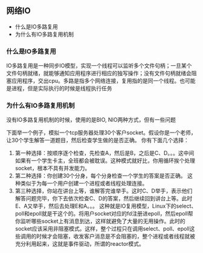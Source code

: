 ## 网络IO
* 什么是IO多路复用
* 为什么有IO多路复用机制

### 什么是IO多路复用
IO多路复用是一种同步IO模型，实现一个线程可以监听多个文件句柄；一旦某个文件句柄就绪，就能够通知应用程序进行相应的独写操作；没有文件句柄就绪会阻塞应用程序，交出cpu。多路是指多个网络连接，复用指的是同一个线程。也可能是进程，但是实际执行的时候是线程执行任务

### 为什么有IO多路复用机制
没有IO多路复用机制的时候，使用的是BIO, NIO两种方式，但有一些问题

下面举一个例子，模拟一个tcp服务器处理30个客户socket。假设你是一个老师，让30个学生解答一道题目，然后检查学生做的是否正确。
你有下面几个选择：
1. 第一种选择：按顺序逐个检查，先检查A，然后是B，之后是C、D。。。这中间如果有一个学生卡主，全班都会被耽误。这种模式就好比，你用循环挨个处理socket，根本不具有并发能力。
2. 第二种选择：你创建30个分身，每个分身检查一个学生的答案是否正确。 这种类似于为每一个用户创建一个进程或者线程处理连接。
3. 第三种选择，你站在讲台上等，谁解答完谁举手。这时C、D举手，表示他们解答问题完毕，你下去依次检查C、D的答案，然后继续回到讲台上等。此时E、A又举手，然后去处理E和A。。。 这种就是IO复用模型，Linux下的select、poll和epoll就是干这个的。将用户socket对应的fd注册进epoll，然后epoll帮你监听哪些socket上有消息到达，这样就避免了大量的无用操作。此时的socket应该采用非阻塞模式。这样，整个过程只在调用select、poll、epoll这些调用的时候才会阻塞，收发客户消息是不会阻塞的，整个进程或者线程就被充分利用起来，这就是事件驱动，所谓的reactor模式。